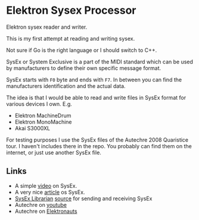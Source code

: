 # Elektron Sysex Processor

Elektron sysex reader and writer.

This is my first attempt at reading and writing sysex.

Not sure if Go is the right language or I should switch to C++.

SysEx or System Exclusive is a part of the MIDI standard which can be used by manufacturers to define their own specific message format.

SysEx starts with `F0` byte and ends with `F7`.
In between you can find the manufacturers identification and the actual data. 

The idea is that I would be able to read and write files in SysEx format for various devices I own. E.g.
- Elektron MachineDrum
- Elektron MonoMachine
- Akai S3000XL

For testing purposes I use the SysEx files of the Autechre 2008 Quaristice tour.
I haven't includes there in the repo.
You probably can find them on the internet, or just use another SysEx file.

## Links

- A simple [video](https://www.youtube.com/watch?v=Tj9uJ8i0ocg) on SysEx.
- A very nice [article](http://www.muzines.co.uk/articles/everything-you-ever-wanted-to-know-about-system-exclusive/4558) os SysEx.
- [SysEx Librarian](https://www.snoize.com/SysExLibrarian/) [source](https://github.com/krevis/MIDIApps) for sending and receiving SysEx
- Autechre on [youtube](https://www.youtube.com/watch?v=UiFWYtgRBHk)
- Autechre on [Elektronauts](https://www.elektronauts.com/t/autechre-md-mnm-sysex-files-mpc-nord/67208)
